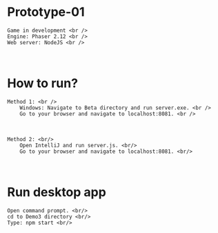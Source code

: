 # Prototype-01
	Game in development <br />
	Engine: Phaser 2.12 <br />
	Web server: NodeJS <br />
<br />

# How to run? <br />
	Method 1: <br />
		Windows: Navigate to Beta directory and run server.exe. <br />
		Go to your browser and navigate to localhost:8081. <br />
<br />

	Method 2: <br/>
		Open IntelliJ and run server.js. <br/>
		Go to your browser and navigate to localhost:8081. <br/>
<br />

# Run desktop app <br />
	Open command prompt. <br/>
	cd to Demo3 directory <br/>
	Type: npm start <br/>

